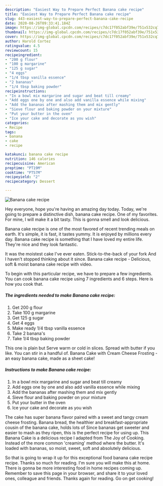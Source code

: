 ```yaml
---
description: "Easiest Way to Prepare Perfect Banana cake recipe"
title: "Easiest Way to Prepare Perfect Banana cake recipe"
slug: 443-easiest-way-to-prepare-perfect-banana-cake-recipe
date: 2020-08-26T09:33:41.184Z
image: https://img-global.cpcdn.com/recipes/c7dc17f052abf39e/751x532cq70/banana-cake-recipe-recipe-main-photo.jpg
thumbnail: https://img-global.cpcdn.com/recipes/c7dc17f052abf39e/751x532cq70/banana-cake-recipe-recipe-main-photo.jpg
cover: https://img-global.cpcdn.com/recipes/c7dc17f052abf39e/751x532cq70/banana-cake-recipe-recipe-main-photo.jpg
author: Harold Cortez
ratingvalue: 4.5
reviewcount: 15
recipeingredient:
- "200 g flour"
- "100 g margarine"
- "125 g sugar"
- "4 eggs"
- "1/4 tbsp vanilla essence"
- "2 bananas"
- "1/4 tbsp baking powder"
recipeinstructions:
- "In a bowl mix margarine and sugar and beat till creamy"
- "Add eggs one by one and also add vanilla essence while mixing"
- "Add the bananas after mashing them and mix gently"
- "Sieve flour and baking powder on your mixture"
- "Put your butter in the oven"
- "Ice your cake and decorate as you wish"
categories:
- Recipe
tags:
- banana
- cake
- recipe

katakunci: banana cake recipe 
nutrition: 146 calories
recipecuisine: American
preptime: "PT19M"
cooktime: "PT57M"
recipeyield: "2"
recipecategory: Dessert

---
```



![Banana cake recipe](https://img-global.cpcdn.com/recipes/c7dc17f052abf39e/751x532cq70/banana-cake-recipe-recipe-main-photo.jpg)

Hey everyone, hope you're having an amazing day today. Today, we're going to prepare a distinctive dish, banana cake recipe. One of my favorites. For mine, I will make it a bit tasty. This is gonna smell and look delicious.

Banana cake recipe is one of the most favored of recent trending meals on earth. It's simple, it is fast, it tastes yummy. It is enjoyed by millions every day. Banana cake recipe is something that I have loved my entire life. They're nice and they look fantastic.

It was the moistest cake I&#39;ve ever eaten. Stick-to-the-back of your fork And I haven&#39;t stopped thinking about it since. Banana cake recipe - Delicious, soft &amp; moist banana cake recipe with video.


To begin with this particular recipe, we have to prepare a few ingredients. You can cook banana cake recipe using 7 ingredients and 6 steps. Here is how you cook that.

<!--inarticleads1-->

##### The ingredients needed to make Banana cake recipe:

1. Get 200 g flour
1. Take 100 g margarine
1. Get 125 g sugar
1. Get 4 eggs
1. Make ready 1/4 tbsp vanilla essence
1. Take 2 banana&#39;s
1. Take 1/4 tbsp baking powder


This one is plain but Serve warm or cold in slices. Spread with butter if you like. You can stir in a handful of. Banana Cake with Cream Cheese Frosting - an easy banana cake, made as a sheet cake! 

<!--inarticleads2-->

##### Instructions to make Banana cake recipe:

1. In a bowl mix margarine and sugar and beat till creamy
1. Add eggs one by one and also add vanilla essence while mixing
1. Add the bananas after mashing them and mix gently
1. Sieve flour and baking powder on your mixture
1. Put your butter in the oven
1. Ice your cake and decorate as you wish


The cake has super banana flavor paired with a sweet and tangy cream cheese frosting. Banana bread, the healthier and breakfast-appropriate cousin of the banana cake, holds lots of Since bananas get sweeter and easier to mash as they ripen, this is the perfect recipe for using up. This Banana Cake is a delicious recipe I adapted from The Joy of Cooking. Instead of the more common &#39;creaming&#39; method where the butter. It&#39;s loaded with bananas, so moist, sweet, soft and absolutely delicious. 

So that is going to wrap it up for this exceptional food banana cake recipe recipe. Thanks so much for reading. I'm sure you will make this at home. There is gonna be more interesting food in home recipes coming up. Remember to save this page in your browser, and share it to your loved ones, colleague and friends. Thanks again for reading. Go on get cooking!
